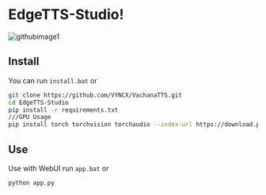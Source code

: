 # EdgeTTS-Studio!


![githubimage1](https://github.com/user-attachments/assets/8fc73f85-dfc2-4966-955e-9abbcffb87e9)

## Install

You can run `install.bat` or

```sh
git clone https://github.com/VYNCX/VachanaTTS.git
cd EdgeTTS-Studio
pip install -r requirements.txt
///GPU Usage
pip install torch torchvision torchaudio --index-url https://download.pytorch.org/whl/cu118
```

## Use 

Use with WebUI run `app.bat` or
```cmd
python app.py
```
